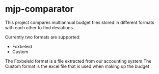 mjp-comparator
==============
This project compares multiannual budget files stored in different formats with each other to find deviations.

Currently two formats are supported:

 *   Foxbeleid
 *   Custom

The Foxbeleid format is a file extracted from our accounting system
The Custom format is the excel file that is used when making up the budget